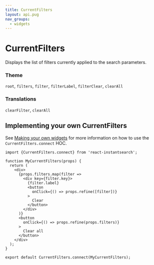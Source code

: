 ```yaml
---
title: CurrentFilters
layout: api.pug
nav_groups:
  - widgets
---
```


# CurrentFilters

Displays the list of filters currently applied to the search parameters.

### Theme

`root`, `filters`, `filter`, `filterLabel`, `filterClear`, `clearAll`

### Translations

`clearFilter`, `clearAll`

## Implementing your own CurrentFilters

See [Making your own widgets](../Customization.md) for more information on how to use the `CurrentFilters.connect` HOC.

```
import {CurrentFilters.connect} from 'react-instantsearch';

function MyCurrentFilters(props) {
  return (
    <div>
      {props.filters.map(filter =>
        <div key={filter.key}>
          {filter.label}
          <button
            onClick={() => props.refine([filter])}
          >
            Clear
          </button>
        </div>
      )}
      <button
        onClick={() => props.refine(props.filters)}
      >
        Clear all
      </button>
    </div>
  );
}

export default CurrentFilters.connect(MyCurrentFilters);
```
